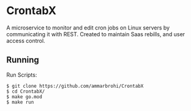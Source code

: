 # CrontabX

A microservice to monitor and edit cron jobs on Linux servers by communicating it with REST. Created to maintain Saas rebills, and user access control.

## Running

Run Scripts:

```
$ git clone https://github.com/ammarbrohi/CrontabX
$ cd CrontabX/
$ make go.mod
$ make run
```